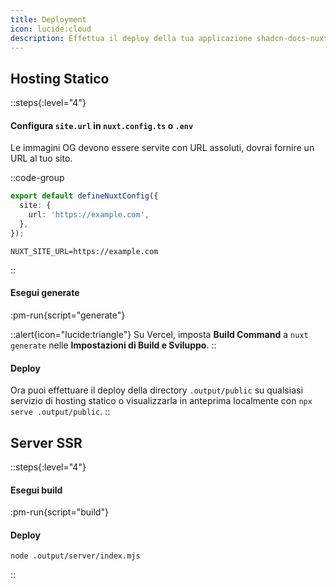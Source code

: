 ```yaml
---
title: Deployment
icon: lucide:cloud
description: Effettua il deploy della tua applicazione shadcn-docs-nuxt.
---
```


## Hosting Statico

::steps{:level="4"}
#### Configura `site.url` in `nuxt.config.ts` o `.env`

Le immagini OG devono essere servite con URL assoluti, dovrai fornire un URL al tuo sito.

::code-group
```ts [nuxt.config.ts]
export default defineNuxtConfig({
  site: {
    url: 'https://example.com',
  },
});
```
```dotenv [.env]
NUXT_SITE_URL=https://example.com
```
::

#### Esegui generate
:pm-run{script="generate"}

::alert{icon="lucide:triangle"}
Su Vercel, imposta **Build Command** a `nuxt generate` nelle **Impostazioni di Build e Sviluppo**.
::

#### Deploy
Ora puoi effettuare il deploy della directory `.output/public` su qualsiasi servizio di hosting statico o visualizzarla in anteprima localmente con `npx serve .output/public`.
::

## Server SSR

::steps{:level="4"}
#### Esegui build
:pm-run{script="build"}

#### Deploy
```shell
node .output/server/index.mjs
```
::

